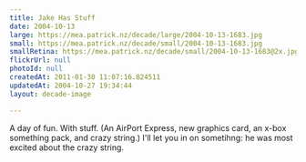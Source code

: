```yaml
---
title: Jake Has Stuff
date: 2004-10-13
large: https://mea.patrick.nz/decade/large/2004-10-13-1683.jpg
small: https://mea.patrick.nz/decade/small/2004-10-13-1683.jpg
smallRetina: https://mea.patrick.nz/decade/small/2004-10-13-1683@2x.jpg
flickrUrl: null
photoId: null
createdAt: 2011-01-30 11:07:16.824511
updatedAt: 2004-10-27 19:34:44
layout: decade-image

---
```

A day of fun. With stuff. (An AirPort Express, new graphics card, an x-box something pack, and crazy string.) I'll let you in on sometihng: he was most excited about the crazy string.
